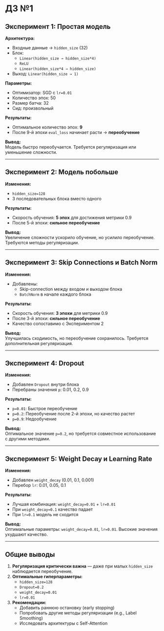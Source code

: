 # ДЗ №1

## Эксперимент 1: Простая модель
**Архитектура:**
- Входные данные → `hidden_size` (32)
- Блок: 
  - `Linear(hidden_size → hidden_size*4)`
  - `ReLU`
  - `Linear(hidden_size*4 → hidden_size)`
- Выход: `Linear(hidden_size → 1)`

**Параметры:**
- Оптимизатор: SGD с `lr=0.01`
- Количество эпох: 50
- Размер батча: 32
- Сид: произвольный

**Результаты:**
- Оптимальное количество эпох: **9**
- После 9-й эпохи `eval_loss` начинает расти → **переобучение**

**Вывод:**  
Модель быстро переобучается. Требуется регуляризация или уменьшение сложности.

---

## Эксперимент 2: Модель побольше
**Изменения:**
- `hidden_size=128`
- 3 последовательных блока вместо одного

**Результаты:**
- Скорость обучения: **5 эпох** для достижения метрики 0.9
- После 5-й эпохи: **сильное переобучение**

**Вывод:**  
Увеличение сложности ускорило обучение, но усилило переобучение. Требуются методы регуляризации.

---

## Эксперимент 3: Skip Connections и Batch Norm
**Изменения:**
- Добавлены:
  - Skip-connection между входом и выходом блока
  - `BatchNorm` в начале каждого блока

**Результаты:**
- Скорость обучения: **3 эпохи** для метрики 0.9
- После 3-й эпохи: **сильное переобучение**
- Качество сопоставимо с Экспериментом 2

**Вывод:**  
Улучшилась сходимость, но переобучение сохранилось. Требуется дополнительная регуляризация.

---

## Эксперимент 4: Dropout
**Изменения:**
- Добавлен `Dropout` внутри блока
- Перебраны значения `p`: 0.01, 0.2, 0.9

**Результаты:**
- `p=0.01`: Быстрое переобучение
- `p=0.2`: Переобучение после 2-й эпохи, но качество растет
- `p=0.9`: Недообучение

**Вывод:**  
Оптимальное значение `p=0.2`, но требуется совместное использование с другими методами.

---

## Эксперимент 5: Weight Decay и Learning Rate
**Изменения:**
- Добавлен `weight_decay` (0.01, 0.1, 0.001)
- Перебор `lr`: 0.01, 0.05, 0.1

**Результаты:**
- Лучшая комбинация: `weight_decay=0.01` + `lr=0.01`
- При `weight_decay=0.1` качество падает
- При `lr=0.1` модель не сходится

**Вывод:**  
Оптимальные параметры: `weight_decay=0.01`, `lr=0.01`. Высокие значения ухудшают качество.

---

## Общие выводы
1. **Регуляризация критически важна** — даже при малых `hidden_size` наблюдается переобучение.
2. **Оптимальные гиперпараметры:**
   - `hidden_size=128`
   - `Dropout=0.2`
   - `weight_decay=0.01`
   - `lr=0.01`
3. **Рекомендации:**
   - Добавить раннюю остановку (early stopping)
   - Попробовать другие методы регуляризации (e.g., Label Smoothing)
   - Исследовать архитектуры с Self-Attention